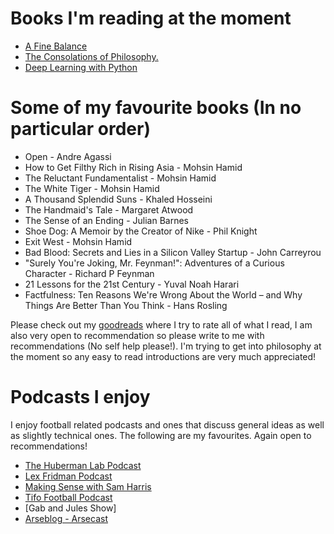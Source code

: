 # Books I'm reading at the moment 

* [A Fine Balance](https://www.amazon.com/dp/140003065X?psc=1&ref=ppx_yo2_dt_b_product_details)
* [The Consolations of Philosophy.](https://www.amazon.com/dp/096500600X?psc=1&ref=ppx_yo2_dt_b_product_details)
* [Deep Learning with Python](https://www.manning.com/books/deep-learning-with-python-second-edition)

# Some of my favourite books (In no particular order)

* Open - Andre Agassi 
* How to Get Filthy Rich in Rising Asia - Mohsin Hamid
* The Reluctant Fundamentalist - Mohsin Hamid
* The White Tiger - Mohsin Hamid
* A Thousand Splendid Suns - Khaled Hosseini
* The Handmaid's Tale - Margaret Atwood
* The Sense of an Ending - Julian Barnes
* Shoe Dog: A Memoir by the Creator of Nike - Phil Knight
* Exit West - Mohsin Hamid
* Bad Blood: Secrets and Lies in a Silicon Valley Startup - John Carreyrou
* "Surely You're Joking, Mr. Feynman!": Adventures of a Curious Character - Richard P Feynman
* 21 Lessons for the 21st Century - Yuval Noah Harari
* Factfulness: Ten Reasons We're Wrong About the World – and Why Things Are Better Than You Think - Hans Rosling

Please check out my [goodreads](https://www.goodreads.com/user/show/104770504-shreyas-rajesh) where I try to rate all of what I read, I am also very open to recommendation so please write to me with recommendations (No self help please!).
I'm trying to get into philosophy at the moment so any easy to read introductions are very much appreciated!

# Podcasts I enjoy

I enjoy football related podcasts and ones that discuss general ideas as well as slightly technical ones. The following are my favourites. Again open to recommendations!

* [The Huberman Lab Podcast](https://hubermanlab.com)
* [Lex Fridman Podcast](https://www.youtube.com/lexfridman)
* [Making Sense with Sam Harris](https://www.samharris.org/podcasts) 
* [Tifo Football Podcast](https://www.youtube.com/c/TifoIRL)
* [Gab and Jules Show]
* [Arseblog - Arsecast](https://arseblog.com/arsecast/)
